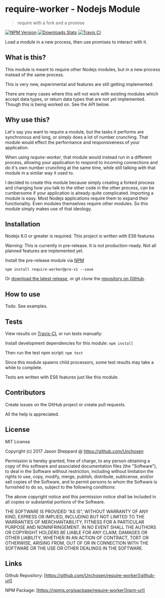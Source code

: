 # require-worker - Nodejs Module
> require with a fork and a promise

[![NPM Version][npm-image]][npm-url]
[![Downloads Stats][npm-downloads]][npm-url]
[![Travis CI][travis-image]][travis-url]

Load a module in a new process, then use promises to interact with it.

## What is this?

This module is meant to require other Nodejs modules, but in a new process instead of the same process.

This is very new, experimental and features are still getting implemented.

There are many cases where this will not work with existing modules which accept data types, or return data types that are not yet implemented. Though this is being worked on. See the API below.

## Why use this?

Let's say you want to require a module, but the tasks it performs are synchronous and long, or simply does a lot of number crunching. That module would effect the performance and responsiveness of your application.

When using _require-worker_, that module would instead run in a different process, allowing your application to respond to incoming connections and do it's own number crunching at the same time, while still talking with that module in a similar way it used to.

I decided to create this module because simply creating a forked process and changing how you talk to the other code in the other process, can be cumbersome if your application is already quite complicated. Importing a module is easy. Most Nodejs applications require them to expand their functionality. Even modules themselves require other modules. So this module simply makes use of that ideology.

## Installation

Nodejs 6.0 or greater is required. This project is written with ES6 features

Warning: This is currently in pre-release. It is not production-ready. Not all planned features are implemented yet.

Install the pre-release module via [NPM][npm-url]
```
npm install require-worker@pre-v1 --save
```
Or [download the latest release][github-releases], or git clone the [repository on GitHub][github-branch].

## How to use

Todo. See examples.

## Tests

View results on [Travis-CI][travis-url], or run tests manually:

Install development dependencies for this module: `npm install`

Then run the test npm script: `npm test`

Since this module spawns child processors, some test results may take a while to complete.

Tests are written with ES6 features just like this module.

## Contributors

Create issues on the GitHub project or create pull requests.

All the help is appreciated.

## License

MIT License

Copyright (c) 2017 Jason Sheppard @ https://github.com/Unchosen

Permission is hereby granted, free of charge, to any person obtaining a copy
of this software and associated documentation files (the "Software"), to deal
in the Software without restriction, including without limitation the rights
to use, copy, modify, merge, publish, distribute, sublicense, and/or sell
copies of the Software, and to permit persons to whom the Software is
furnished to do so, subject to the following conditions:

The above copyright notice and this permission notice shall be included in all
copies or substantial portions of the Software.

THE SOFTWARE IS PROVIDED "AS IS", WITHOUT WARRANTY OF ANY KIND, EXPRESS OR
IMPLIED, INCLUDING BUT NOT LIMITED TO THE WARRANTIES OF MERCHANTABILITY,
FITNESS FOR A PARTICULAR PURPOSE AND NONINFRINGEMENT. IN NO EVENT SHALL THE
AUTHORS OR COPYRIGHT HOLDERS BE LIABLE FOR ANY CLAIM, DAMAGES OR OTHER
LIABILITY, WHETHER IN AN ACTION OF CONTRACT, TORT OR OTHERWISE, ARISING FROM,
OUT OF OR IN CONNECTION WITH THE SOFTWARE OR THE USE OR OTHER DEALINGS IN THE
SOFTWARE.

## Links

Github Repository: [https://github.com/Unchosen/require-worker][github-url]

NPM Package: [https://npmjs.org/package/require-worker][npm-url]

[github-url]: https://github.com/Unchosen/require-worker
[github-branch]: https://github.com/Unchosen/require-worker/tree/dev-pre-v1
[github-releases]: https://github.com/Unchosen/require-worker/releases
[github-tags]: https://github.com/Unchosen/require-worker/tags
[npm-image]: https://img.shields.io/npm/v/require-worker.svg?style=flat-square
[npm-url]: https://npmjs.org/package/require-worker
[npm-downloads]: https://img.shields.io/npm/dm/require-worker.svg?style=flat-square
[travis-image]: https://travis-ci.org/Unchosen/require-worker.svg?branch=dev-pre-v1
[travis-url]: https://travis-ci.org/Unchosen/require-worker
